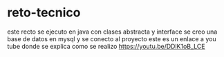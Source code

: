 # reto-tecnico

este recto se ejecuto en java con clases abstracta y interface
se creo una base de datos en mysql
y se conecto al proyecto
este es un enlace a you tube donde se explica como se realizo
https://youtu.be/DDlK1oB_LCE
